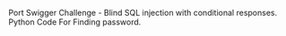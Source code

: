 Port Swigger Challenge -  Blind SQL injection with conditional responses. Python Code For Finding password. 

